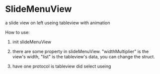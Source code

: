 # SlideMenuView

a slide view on left useing tableview with animation

How to use:

1. init slideMenuView

2. there are some property in slideMenuView.
"widthMultiplier" is the view's width,
"list" is the tableview's data, you can change the struct.

3. have one protocol is tableview did select useing
